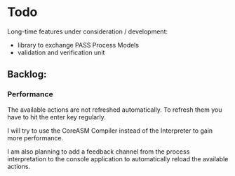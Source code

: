 # Todo

Long-time features under consideration / development:

- library to exchange PASS Process Models
- validation and verification unit

## Backlog:


### Performance

The available actions are not refreshed automatically. To refresh them you have to hit the enter key regularly.

I will try to use the CoreASM Compiler instead of the Interpreter to gain more performance.

I am also planning to add a feedback channel from the process interpretation to the console application to automatically reload the available actions.
